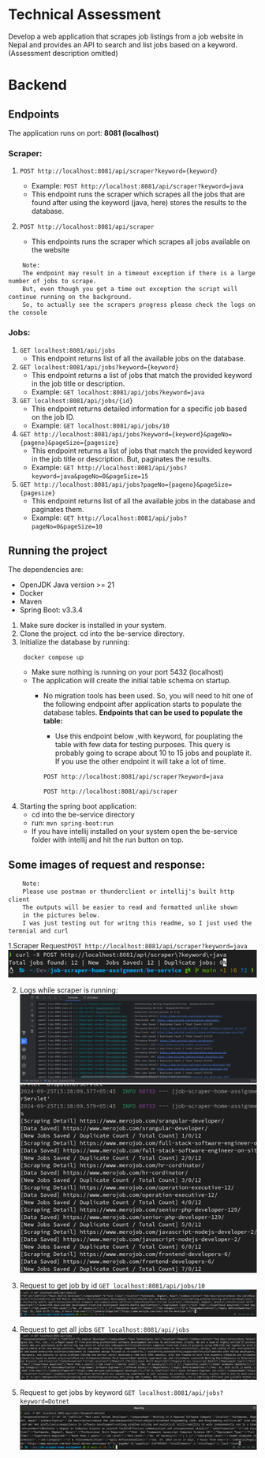 # Technical Assessment
Develop a web application that scrapes job listings from a job website in Nepal and provides an API to search and list jobs based on a keyword.
(Assessment description omitted)

# Backend
## Endpoints
The application runs on port: **8081 (localhost)**
### Scraper:
1. ```POST http://localhost:8081/api/scraper?keyword={keyword}```
    - Example: ```POST http://localhost:8081/api/scraper?keyword=java```
    - This endpoint runs the scraper which scrapes all the jobs that are found after using the keyword (java, here)
      stores the results to the database.


2. ```POST http://localhost:8081/api/scraper```
    - This endpoints runs the scraper which scrapes all jobs available on the website

```
    Note:
    The endpoint may result in a timeout exception if there is a large number of jobs to scrape.
    But, even though you get a time out exception the script will continue running on the background.
    So, to actually see the scrapers progress please check the logs on the console 
```

### Jobs:
1. ```GET localhost:8081/api/jobs```
    - This endpoint returns list of all the available jobs on the database.
2. ```GET localhost:8081/api/jobs?keyword={keyword}```
    - This endpoint returns a list of jobs that match the provided keyword in the job title or description.
    - Example: ```GET localhost:8081/api/jobs?keyword=java```
3. ```GET localhost:8081/api/jobs/{id}```
    - This endpoint returns detailed information for a specific job based on the job ID.
    - Example: ```GET localhost:8081/api/jobs/10```
4. ```GET http://localhost:8081/api/jobs?keyword={keyword}&pageNo={pageno}&pageSize={pagesize}```
    - This endpoint returns a list of jobs that match the provided keyword in the job title or description.
      But, paginates the results.
    - Example: ```GET http://localhost:8081/api/jobs?keyword=java&pageNo=0&pageSize=15```
5. ```GET http://localhost:8081/api/jobs?pageNo={pageno}&pageSize={pagesize}```
    - This endpoint returns list of all the available jobs in the database and paginates them.
    - Example: ```GET http://localhost:8081/api/jobs?pageNo=0&pageSize=10```

## Running the project
The dependencies are:
- OpenJDK Java version >= 21
- Docker
- Maven
- Spring Boot: v3.3.4

1. Make sure docker is installed in your system.
2. Clone the project. cd into the be-service directory.
3. Initialize the database by running:
   ```
    docker compose up
   ```
    - Make sure nothing is running on your port 5432 (localhost)
    - The application will create the initial table schema on startup.
      - No migration tools has been used. So, you will need to hit one of the following endpoint 
        after application starts to populate the database tables.
        **Endpoints that can be used to populate the table:**
        - Use this endpoint below ,with keyword, for pouplating the table with few data for testing purposes. This query is probably going to scrape about 10 to 15 jobs and pouplate it. If you
        use the other endpoint it will take a lot of time.
        ```
        POST http://localhost:8081/api/scraper?keyword=java
        ``` 

        ```
        POST http://localhost:8081/api/scraper
        ```
4. Starting the spring boot application:
   - cd into the be-service directory
   - run: ```mvn spring-boot:run```
   - If you have intellij installed on your system open the be-service folder with intellij and hit the run button on top.


## Some images of request and response:

```
    Note: 
    Please use postman or thunderclient or intellij's built http client
    The outputs will be easier to read and formatted unlike shown
    in the pictures below.
    I was just testing out for writng this readme, so I just used the termnial and curl
```

1.Scraper Request```POST http://localhost:8081/api/scraper?keyword=java``` 
![Scraper response)](./documentation/img/scraper.png)

2. Logs while scraper is running:
![slf4j logger](./documentation/img/proper-logger-logs.png)
![logged with sys.out](./documentation/img/scraper-logs.png)


3. Request to get job by id ```GET localhost:8081/api/jobs/10```
![jobs by id](./documentation/img/job-by-id.png)

4. Request to get all jobs ```GET localhost:8081/api/jobs```
![all jobs](./documentation/img/all-jobs.png)

5. Request to get jobs by keyword ```GET localhost:8081/api/jobs?keyword=Dotnet```
![jobs by keyword](./documentation/img/jobs-by-keyword.png)